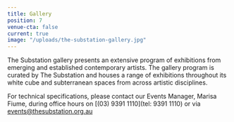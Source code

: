 ```yaml
---
title: Gallery
position: 7
venue-cta: false
current: true
image: "/uploads/the-substation-gallery.jpg"
---
```


The Substation gallery presents an extensive program of exhibitions from emerging and established contemporary artists. The gallery program is curated by The Substation and houses a range of exhibitions throughout its white cube and subterranean spaces from across artistic disciplines.

For technical specifications, please contact our Events Manager, Marisa Fiume, during office hours on [(03) 9391 1110](tel: 9391 1110) or via [events@thesubstation.org.au](mailto:events@thesubstation.org.au)
